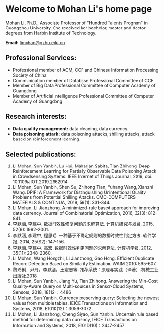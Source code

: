 # Welcome to Mohan Li's home page

Mohan Li, Ph.D., Associate Professor of "Hundred Talents Program" in Guangzhou University. 
She received her bachelor, master and doctor degrees from Harbin Institute of Technology.

**Email:** limohan@gzhu.edu.cn

## Professional Services:
- Professional member of ACM, CCF and Chinese Information Processing Society of China
- Communication member of Database Professional Committee of CCF
- Member of Big Data Professional Committee of Computer Academy of Guangdong
- Member of Artificial Intelligence Professional Committee of Computer Academy of Guangdong

## Research interests:
- **Data quality management:** data cleaning, data currency.
- **Data poisoning attack:** data poisoning attacks, shilling attacks, attack based on reinforcement learning.

## Selected publications:
1. Li Mohan, Sun Yanbin, Lu Hui, Maharjan Sabita, Tian Zhihong. Deep Reinforcement Learning for Partially Observable Data Poisoning Attack in Crowdsensing Systems. IEEE Internet of Things Journal, 2019, doi: 10.1109/JIOT.2019.2962914
2. Li Mohan, Sun Yanbin, Shen Su, Zhihong Tian, Yuhang Wang, Xianzhi Wang. DPIF: A Framework for Distinguishing Unintentional Quality Problems from Potential Shilling Attacks. CMC-COMPUTERS MATERIALS & CONTINUA, 2019, 59(1): 331-344.
3. Li Mohan, Li Jianzhong. A minimized-rule based approach for improving data currency. Journal of Combinatorial Optimization, 2016, 32(3): 812-841. 
4. 李默涵, 李建中. 数据时效性修复问题的求解算法. 计算机研究与发展, 2015, 52(9): 1992-2001.
5. 李默涵, 李建中, 程思瑶. 一种基于不确定规则的数据时效性判定方法. 软件学报, 2014, 25(S2): 147-156. 
6. 李默涵, 李建中, 高宏. 数据时效性判定问题的求解算法. 计算机学报, 2012, 35(11): 2348-2360.
7. Li Mohan, Wang Hongzhi, Li Jianzhong, Gao Hong. Efficient Duplicate Record Detection Based on Similarity Estimation. WAIM 2010: 595-607.
8. 黎玲俐，尹丹，李默涵，王宏志等. 推荐系统：原理与实践（译著）.机械工业出版社.2018
9. Li Mohan, Sun Yanbin, Jiang Yu, Tian Zhihong. Answering the Min-Cost Quality-Aware Query on Multi-sources in Sensor-Cloud Systems, Sensors, 2018, 18(12)：4486
10. Li Mohan, Sun Yanbin. Currency preserving query: Selecting the newest values from multiple tables, IEICE Transactions on Information and Systems, 2018, E101D(12)：3059-3072
11. Li Mohan, Li Jianzhong, Cheng Siyao, Sun Yanbin. Uncertain rule based method for determining data currency, IEICE Transactions on Information and Systems, 2018, E101D(10)：2447-2457

